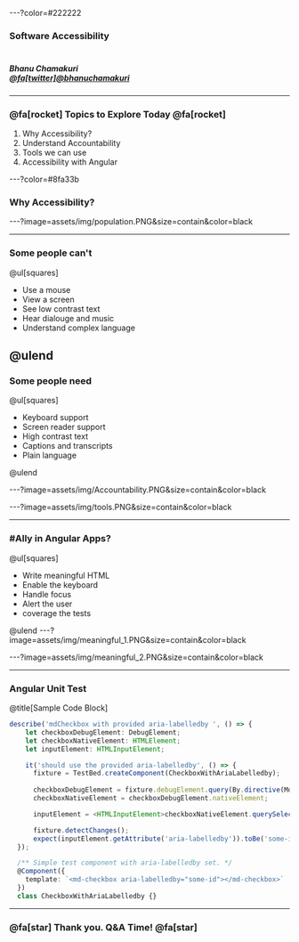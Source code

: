 ---?color=#222222

### Software Accessibility <br><br>
##### Bhanu Chamakuri<br>[@fa[twitter]@bhanuchamakuri](https://twitter.com/bhanuchamakuri)<br>

---

### @fa[rocket] Topics to Explore Today @fa[rocket]

1. Why Accessibility?
2. Understand Accountability
3. Tools we can use
4. Accessibility with Angular

---?color=#8fa33b

### Why Accessibility?

---?image=assets/img/population.PNG&size=contain&color=black

---
### Some people can't

@ul[squares]

- Use a mouse
- View a screen
- See low contrast text
- Hear dialouge and music
- Understand complex language

@ulend
---

### Some people need

@ul[squares]

- Keyboard support
- Screen reader support
- High contrast text
- Captions and transcripts
- Plain language

@ulend

---?image=assets/img/Accountability.PNG&size=contain&color=black

---?image=assets/img/tools.PNG&size=contain&color=black

---

### #Ally in Angular Apps?

@ul[squares]

- Write meaningful HTML
- Enable the keyboard
- Handle focus
- Alert the user
- coverage the tests

@ulend
---?image=assets/img/meaningful_1.PNG&size=contain&color=black

---?image=assets/img/meaningful_2.PNG&size=contain&color=black

---
### Angular Unit Test

@title[Sample Code Block]

```typescript
describe('mdCheckbox with provided aria-labelledby ', () => {
    let checkboxDebugElement: DebugElement;
    let checkboxNativeElement: HTMLElement;
    let inputElement: HTMLInputElement;

    it('should use the provided aria-labelledby', () => {
      fixture = TestBed.createComponent(CheckboxWithAriaLabelledby);
      
      checkboxDebugElement = fixture.debugElement.query(By.directive(MdCheckbox));
      checkboxNativeElement = checkboxDebugElement.nativeElement;

      inputElement = <HTMLInputElement>checkboxNativeElement.querySelector('input');

      fixture.detectChanges();
      expect(inputElement.getAttribute('aria-labelledby')).toBe('some-id');
  });

  /** Simple test component with aria-labelledby set. */
  @Component({
    template: `<md-checkbox aria-labelledby="some-id"></md-checkbox>`
  })
  class CheckboxWithAriaLabelledby {}
```

---
### @fa[star] Thank you. Q&A Time! @fa[star]
